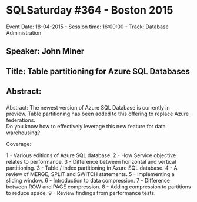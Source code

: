 # SQLSaturday #364 - Boston 2015
Event Date: 18-04-2015 - Session time: 16:00:00 - Track: Database Administration
## Speaker: John Miner
## Title: Table partitioning for Azure SQL Databases
## Abstract:
### 
Abstract:
   The newest version of Azure SQL Database is currently in preview.
   Table partitioning has been added to this offering to replace Azure federations.  
   Do you know how to effectively leverage this new feature for data warehousing?


Coverage:

   1 - Various editions of Azure SQL database.
   2 - How Service objective relates to performance.
   3 - Difference between horizontal and vertical partitioning.
   3 - Table / Index partitioning in Azure SQL database.
   4 - A review of MERGE, SPLIT and SWITCH statements.
   5 - Implementing a sliding window.
   6 - Introduction to data compression.
   7 - Difference between ROW and PAGE compression.
   8 - Adding compression to partitions to reduce space.
   9 - Review findings from performance tests.
